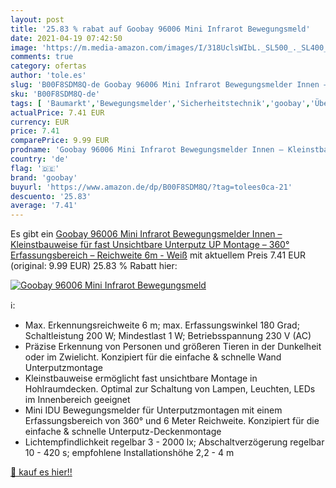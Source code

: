 ```yaml
---
layout: post
title: '25.83 % rabat auf Goobay 96006 Mini Infrarot Bewegungsmeld'
date: 2021-04-19 07:42:50
image: 'https://m.media-amazon.com/images/I/318UclsWIbL._SL500_._SL400_.jpg'
comments: true
category: ofertas
author: 'tole.es'
slug: 'B00F8SDM8Q-de Goobay 96006 Mini Infrarot Bewegungsmelder Innen –...'
sku: 'B00F8SDM8Q-de'
tags: [ 'Baumarkt','Bewegungsmelder','Sicherheitstechnik','goobay','Überwachungstechnik', ]
actualPrice: 7.41 EUR
currency: EUR
price: 7.41
comparePrice: 9.99 EUR
prodname: 'Goobay 96006 Mini Infrarot Bewegungsmelder Innen – Kleinstbauweise für fast Unsichtbare Unterputz  UP  Montage – 360° Erfassungsbereich – Reichweite 6m - Weiß'
country: 'de'
flag: '🇩🇪'
brand: 'goobay'
buyurl: 'https://www.amazon.de/dp/B00F8SDM8Q/?tag=tolees0ca-21'
descuento: '25.83'
average: '7.41'
---
```


Es gibt ein [Goobay 96006 Mini Infrarot Bewegungsmelder Innen – Kleinstbauweise für fast Unsichtbare Unterputz  UP  Montage – 360° Erfassungsbereich – Reichweite 6m - Weiß](https://www.amazon.de/dp/B00F8SDM8Q/?tag=tolees0ca-21) mit aktuellem Preis 7.41 EUR (original: 9.99 EUR) 25.83 % Rabatt hier:

[![Goobay 96006 Mini Infrarot Bewegungsmeld](https://m.media-amazon.com/images/I/318UclsWIbL._SL500_._SL400_.jpg)](https://www.amazon.de/dp/B00F8SDM8Q/?tag=tolees0ca-21)

ℹ️:

- Max. Erkennungsreichweite 6 m; max. Erfassungswinkel 180 Grad; Schaltleistung 200 W; Mindestlast 1 W; Betriebsspannung 230 V (AC)
- Präzise Erkennung von Personen und größeren Tieren in der Dunkelheit oder im Zwielicht. Konzipiert für die einfache & schnelle Wand Unterputzmontage
- Kleinstbauweise ermöglicht fast unsichtbare Montage in Hohlraumdecken. Optimal zur Schaltung von Lampen, Leuchten, LEDs im Innenbereich geeignet
- Mini IDU Bewegungsmelder für Unterputzmontagen mit einem Erfassungsbereich von 360° und 6 Meter Reichweite. Konzipiert für die einfache & schnelle Unterputz-Deckenmontage
- Lichtempfindlichkeit regelbar 3 - 2000 lx; Abschaltverzögerung regelbar 10 - 420 s; empfohlene Installationshöhe 2,2 - 4 m

[🛒 kauf es hier!!](https://www.amazon.de/dp/B00F8SDM8Q/?tag=tolees0ca-21)
